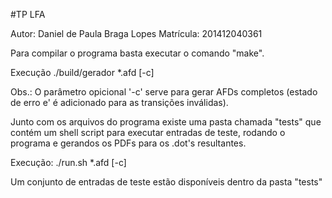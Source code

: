 #TP LFA

Autor: Daniel de Paula Braga Lopes
Matrícula: 201412040361

Para compilar o programa basta executar o comando "make".

Execução ./build/gerador \*.afd [-c]

Obs.: O parâmetro opicional '-c' serve para gerar AFDs completos (estado de erro
e' é adicionado para as transições inválidas).

Junto com os arquivos do programa existe uma pasta chamada "tests" que contém
um shell script para executar entradas de teste, rodando o programa e gerandos os
PDFs para os .dot's resultantes.

Execução: ./run.sh \*.afd [-c]

Um conjunto de entradas de teste estão disponíveis dentro da pasta "tests"

